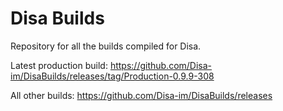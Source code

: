 # Disa Builds

Repository for all the builds compiled for Disa.

Latest production build: https://github.com/Disa-im/DisaBuilds/releases/tag/Production-0.9.9-308

All other builds: https://github.com/Disa-im/DisaBuilds/releases
